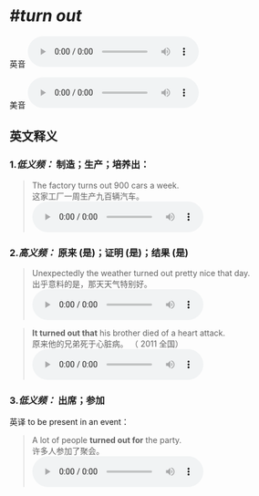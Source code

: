 # ***\#turn out*** 
英音
<audio src="./media/turn out1.aac" controls="controls"></audio>

美音
<audio src="./media/turn out2.aac" controls="controls"></audio>



  

英文释义
---
### 1.*低义频：* **制造；生产；培养出：**  

 > The factory turns out 900 cars a week.   
 > 这家工厂一周生产九百辆汽车。    
<audio src="./media/turn-33.aac" controls="controls"></audio>

### 2.*高义频：* **原来 (是)；证明 (是)；结果 (是)**  

 > Unexpectedly the weather turned out pretty nice that day.   
 > 出乎意料的是，那天天气特别好。    
<audio src="./media/turn-34.aac" controls="controls"></audio>

 > **It turned out that** his brother died of a heart attack.  
 > 原来他的兄弟死于心脏病。  （ 2011 全国）  
<audio src="./media/turn-35.aac" controls="controls"></audio>

### 3.*低义频：* **出席；参加**  
英译 to be present in an event：

 > A lot of people **turned out for** the party.  
 > 许多人参加了聚会。    
<audio src="./media/turn-36.aac" controls="controls"></audio>


